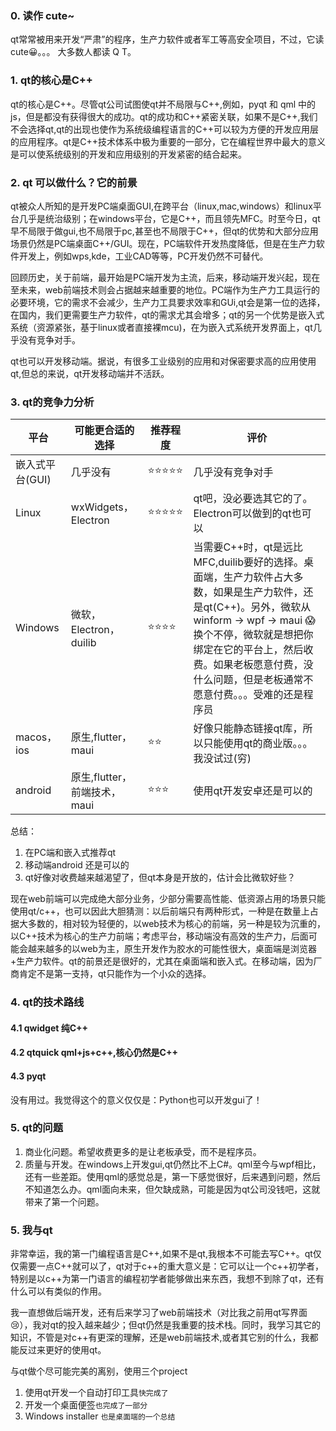 ### 0. 读作 cute~

qt常常被用来开发“严肃”的程序，生产力软件或者军工等高安全项目，不过，它读 cute😀。。。 大多数人都读 Q  T。

### 1. qt的核心是C++

qt的核心是C++。尽管qt公司试图使qt并不局限与C++,例如，pyqt 和 qml 中的js，但是都没有获得很大的成功。qt的成功和C++紧密关联，如果不是C++,我们不会选择qt,qt的出现也使作为系统级编程语言的C++可以较为方便的开发应用层的应用程序。qt是C++技术体系中极为重要的一部分，它在编程世界中最大的意义是可以使系统级别的开发和应用级别的开发紧密的结合起来。

### 2. qt 可以做什么？它的前景

qt被众人所知的是开发PC端桌面GUI,在跨平台（linux,mac,windows）和linux平台几乎是统治级别；在windows平台，它是C++，而且领先MFC。时至今日，qt早不局限于做gui,也不局限于pc,甚至也不局限于C++，但qt的优势和大部分应用场景仍然是PC端桌面C++/GUI。现在，PC端软件开发热度降低，但是在生产力软件开发上，例如wps,kde，工业CAD等等，PC开发仍然不可替代。

回顾历史，关于前端，最开始是PC端开发为主流，后来，移动端开发兴起，现在至未来，web前端技术则会占据越来越重要的地位。PC端作为生产力工具运行的必要环境，它的需求不会减少，生产力工具要求效率和GUi,qt会是第一位的选择，在国内，我们更需要生产力软件，qt的需求尤其会增多；qt的另一个优势是嵌入式系统（资源紧张，基于linux或者直接裸mcu)，在为嵌入式系统开发界面上，qt几乎没有竞争对手。

qt也可以开发移动端。据说，有很多工业级别的应用和对保密要求高的应用使用qt,但总的来说，qt开发移动端并不活跃。


### 3. qt的竞争力分析

|平台|可能更合适的选择|推荐程度|评价|
|---|---|---|---|
|嵌入式平台(GUI)|几乎没有|⭐⭐⭐⭐⭐|几乎没有竞争对手|
|Linux|wxWidgets，Electron|⭐⭐⭐⭐⭐|qt吧，没必要选其它的了。Electron可以做到的qt也可以|
|Windows|微软，Electron，duilib|⭐⭐⭐⭐|当需要C++时，qt是远比MFC,duilib要好的选择。桌面端，生产力软件占大多数，如果是生产力软件，还是qt(C++)。另外，微软从 winform -> wpf -> maui 😱换个不停，微软就是想把你绑定在它的平台上，然后收费。如果老板愿意付费，没什么问题，但是老板通常不愿意付费。。。受难的还是程序员|
|macos，ios|原生,flutter，maui|⭐⭐|好像只能静态链接qt库，所以只能使用qt的商业版。。。我没试过(穷)|
|android|原生,flutter，前端技术，maui|⭐⭐⭐|使用qt开发安卓还是可以的|

总结：

1. 在PC端和嵌入式推荐qt
2. 移动端android 还是可以的
3. qt好像对收费越来越渴望了，但qt本身是开放的，估计会比微软好些？

现在web前端可以完成绝大部分业务，少部分需要高性能、低资源占用的场景只能使用qt/c++，也可以因此大胆猜测：以后前端只有两种形式，一种是在数量上占据大多数的，相对较为轻便的，以web技术为核心的前端，另一种是较为沉重的，以C++技术为核心的生产力前端；考虑平台，移动端没有高效的生产力，后面可能会越来越多的以web为主，原生开发作为胶水的可能性很大，桌面端是浏览器+生产力软件。qt的前景还是很好的，尤其在桌面端和嵌入式。在移动端，因为厂商肯定不是第一支持，qt只能作为一个小众的选择。

### 4. qt的技术路线

#### 4.1 qwidget 纯C++

#### 4.2 qtquick qml+js+c++,核心仍然是C++

#### 4.3 pyqt

没有用过。我觉得这个的意义仅仅是：Python也可以开发gui了！


### 5. qt的问题

1. 商业化问题。希望收费更多的是让老板承受，而不是程序员。
2. 质量与开发。在windows上开发gui,qt仍然比不上C#。qml至今与wpf相比，还有一些差距。使用qml的感觉总是，第一下感觉很好，后来遇到问题，然后不知道怎么办。qml面向未来，但欠缺成熟，可能是因为qt公司没钱吧，这就带来了第一个问题。

### 5. 我与qt

非常幸运，我的第一门编程语言是C++,如果不是qt,我根本不可能去写C++。qt仅仅需要一点C++就可以了，qt对于c++的重大意义是：它可以让一个c++初学者，特别是以c++为第一门语言的编程初学者能够做出来东西，我想不到除了qt，还有什么可以有类似的作用。

我一直想做后端开发，还有后来学习了web前端技术（对比我之前用qt写界面😢），我对qt的投入越来越少；但qt仍然是我重要的技术栈。同时，我学习其它的知识，不管是对c++有更深的理解，还是web前端技术,或者其它别的什么，我都能反过来更好的使用qt。

与qt做个尽可能完美的离别，使用三个project

1. 使用qt开发一个自动打印工具`快完成了`
2. 开发一个桌面便签`也完成了一部分`
3. Windows installer `也是桌面端的一个总结`